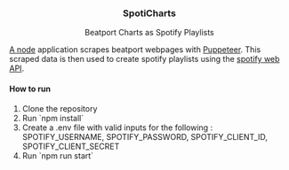 <p align="center">

  
  <h3 align="center">SpotiCharts</h3>

  <p align="center">
    Beatport Charts as Spotify Playlists
    <br />
    <a href="https://github.com/github_username/repo">
      
  </p>

   A [node](https://nodejs.org/en/) application scrapes beatport webpages with [Puppeteer](https://pptr.dev/). This scraped data is then used to create spotify playlists using the [spotify web API](https://developer.spotify.com/documentation/web-api/).
   
   
</p>


#### How to run

<ol>
  <li> Clone the repository </li>
  <li> Run `npm install` </li>
  <li> Create a .env file with valid inputs for the following : SPOTIFY_USERNAME, SPOTIFY_PASSWORD, SPOTIFY_CLIENT_ID, SPOTIFY_CLIENT_SECRET</li>
  <li> Run `npm run start`</li>
 </ol>
